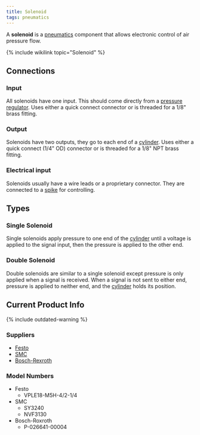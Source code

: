 ```yaml
---
title: Solenoid
tags: pneumatics
---
```


A **solenoid** is a [pneumatics](pneumatics)
component that allows electronic control of air pressure flow.

{% include wikilink topic="Solenoid" %}



## Connections


### Input

All solenoids have one input. This should come directly from a [pressure
regulator](pressure-regulator). Uses either a
quick connect connector or is threaded for a 1/8" brass fitting.


### Output

Solenoids have two outputs, they go to each end of a
[cylinder](pneumatic-cylinder). Uses either a quick connect (1/4"
OD) connector or is threaded for a 1/8" NPT brass fitting.


### Electrical input

Solenoids usually have a wire leads or a proprietary connector. They are
connected to a [spike](spike-relay) for controlling.


## Types


### Single Solenoid

Single solenoids apply pressure to one end of the
[cylinder](pneumatic-cylinder) until a voltage is applied to the
signal input, then the pressure is applied to the other end.


### Double Solenoid

Double solenoids are similar to a single solenoid except pressure is only
applied when a signal is received. When a signal is not sent to either end,
pressure is applied to neither end, and the [cylinder](pneumatic-cylinder)
holds its position.


## Current Product Info

{% include outdated-warning %}

### Suppliers

  * [Festo](http://www.festo.com "http://www.festo.com" )
  * [SMC](http://www.smcusa.com "http://www.smcusa.com" )
  * [Bosch-Rexroth](http://www.boschrexroth-us.com/ "http://www.boschrexroth-us.com/" )


### Model Numbers

  * Festo 
    * VPLE18-M5H-4/2-1/4 
  * SMC 
    * SY3240 
    * NVF3130 
  * Bosch-Roxroth 
    * P-026641-00004
